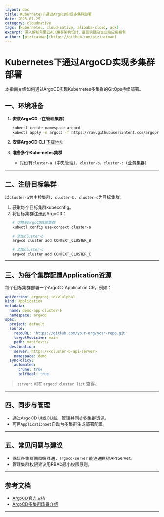 ```yaml
---
layout: doc
title: Kubernetes下通过ArgoCD实现多集群部署
date: 2025-01-25
category: cloudnative
tags: [kubernetes, cloud-native, alibaba-cloud, ack]
excerpt: 深入解析阿里云ACK集群架构设计、最佳实践及企业级应用案例
author: [pizicaiman](https://github.com/pizicaiman)
---
```


# Kubernetes下通过ArgoCD实现多集群部署

本指南介绍如何通过ArgoCD实现Kubernetes多集群的GitOps持续部署。

## 一、环境准备

1. **安装ArgoCD（在管理集群）**
   ```bash
   kubectl create namespace argocd
   kubectl apply -n argocd -f https://raw.githubusercontent.com/argoproj/argo-cd/stable/manifests/install.yaml
   ```
2. **安装ArgoCD CLI**
   [下载地址](https://argo-cd.readthedocs.io/en/stable/getting_started/#2-download-argo-cd-cli)

3. **准备多个Kubernetes集群**
   - 假设有`cluster-a`（中央管理）、`cluster-b`、`cluster-c`（业务集群）

---

## 二、注册目标集群

以`cluster-a`为主控集群，`cluster-b`、`cluster-c`为目标集群。

1. 获取每个目标集群kubeconfig。
2. 将目标集群注册到ArgoCD：
   ```bash
   # 切换到ArgoCD管理集群
   kubectl config use-context cluster-a

   # 添加cluster-b
   argocd cluster add CONTEXT_CLUSTER_B

   # 添加cluster-c
   argocd cluster add CONTEXT_CLUSTER_C
   ```

---

## 三、为每个集群配置Application资源

每个目标集群部署一个ArgoCD Application CR，例如：

```yaml
apiVersion: argoproj.io/v1alpha1
kind: Application
metadata:
  name: demo-app-cluster-b
  namespace: argocd
spec:
  project: default
  source:
    repoURL: 'https://github.com/your-org/your-repo.git'
    targetRevision: main
    path: manifests/
  destination:
    server: https://<cluster-b-api-server>
    namespace: demo
  syncPolicy:
    automated:
      prune: true
      selfHeal: true
```

> `server:` 可在 `argocd cluster list` 查得。

---

## 四、同步与管理

- 通过ArgoCD UI或CLI统一管理并同步多集群资源。
- 可用`ApplicationSet`自动为多集群生成部署配置。

---

## 五、常见问题与建议

- 保证各集群间网络互通，`argocd-server` 能连通目标APIServer。
- 管理集群权限建议用RBAC最小权限原则。

---

## 参考文档

- [ArgoCD官方文档](https://argo-cd.readthedocs.io/)
- [ArgoCD多集群场景介绍](https://argo-cd.readthedocs.io/en/stable/operator-manual/declarative-setup/#repositories-clusters-and-ssh-known-hosts)

---


